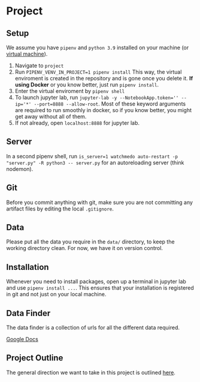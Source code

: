 # Project
## Setup

We assume you have `pipenv` and `python 3.9` installed on your machine (or [virtual machine](../../docker/readme.md)).

1. Navigate to `project` 
2. Run `PIPENV_VENV_IN_PROJECT=1 pipenv install` This way, the virtual enviroment is created in the repository and is gone once you delete it. **If using Docker** or you know better, just run `pipenv install`.
3. Enter the virtual enviroment by `pipenv shell`
4. To launch jupyter lab, run `jupyter-lab -y --NotebookApp.token='' --ip='*' --port=8888 --allow-root`. Most of these keyword arguments are required to run smoothly in docker, so if you know better, you might get away without all of them.
6. If not already, open `localhost:8888` for jupyter lab.

## Server

In a second pipenv shell, run `is_server=1 watchmedo auto-restart -p "server.py" -R python3 -- server.py` for an autoreloading server (think nodemon).

## Git

Before you commit anything with git, make sure you are not committing any artifact files by editing the local `.gitignore`.

## Data

Please put all the data you require in the `data/` directory, to keep the working directory clean. For now, we have it on version control.

## Installation

Whenever you need to install packages, open up a terminal in jupyter lab and use `pipenv install ...`. This ensures that your installation is registered in git and not just on your local machine.

## Data Finder

The data finder is a collection of urls for all the different data required.

[Google Docs](https://docs.google.com/spreadsheets/d/1qD_zII1CdFMjRE_KWZzJhuWgyQHtI6_IeFByLETaPnk)

## Project Outline

The general direction we want to take in this project is outlined [here](https://docs.google.com/document/d/1nTZxaHd7YsTs8NGOBT5wBXATSmV-iW3Yf0dg_U_U9kY/edit).